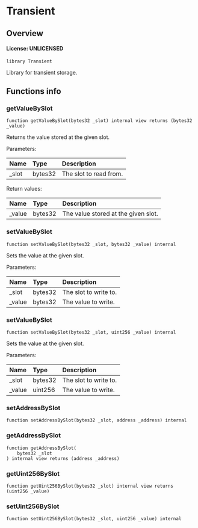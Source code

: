# Transient

## Overview

#### License: UNLICENSED

```solidity
library Transient
```

Library for transient storage.
## Functions info

### getValueBySlot

```solidity
function getValueBySlot(bytes32 _slot) internal view returns (bytes32 _value)
```

Returns the value stored at the given slot.


Parameters:

| Name  | Type    | Description             |
| :---- | :------ | :---------------------- |
| _slot | bytes32 | The slot to read from.  |


Return values:

| Name   | Type    | Description                         |
| :----- | :------ | :---------------------------------- |
| _value | bytes32 | The value stored at the given slot. |

### setValueBySlot

```solidity
function setValueBySlot(bytes32 _slot, bytes32 _value) internal
```

Sets the value at the given slot.


Parameters:

| Name   | Type    | Description            |
| :----- | :------ | :--------------------- |
| _slot  | bytes32 | The slot to write to.  |
| _value | bytes32 | The value to write.    |

### setValueBySlot

```solidity
function setValueBySlot(bytes32 _slot, uint256 _value) internal
```

Sets the value at the given slot.


Parameters:

| Name   | Type    | Description            |
| :----- | :------ | :--------------------- |
| _slot  | bytes32 | The slot to write to.  |
| _value | uint256 | The value to write.    |

### setAddressBySlot

```solidity
function setAddressBySlot(bytes32 _slot, address _address) internal
```


### getAddressBySlot

```solidity
function getAddressBySlot(
    bytes32 _slot
) internal view returns (address _address)
```


### getUint256BySlot

```solidity
function getUint256BySlot(bytes32 _slot) internal view returns (uint256 _value)
```


### setUint256BySlot

```solidity
function setUint256BySlot(bytes32 _slot, uint256 _value) internal
```

